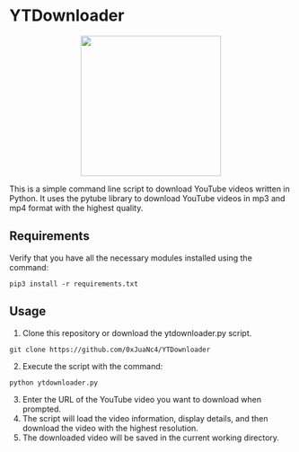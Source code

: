 # YTDownloader

<div align="center">
  <img src="https://github.com/0xJuaNc4/YTDownloader/assets/130152767/5228cb89-113f-42f3-85d2-8962f4f57f47" width="250px">
</div>

This is a simple command line script to download YouTube videos written in Python. It uses the pytube library to download YouTube videos in mp3 and mp4 format with the highest quality.

## Requirements
Verify that you have all the necessary modules installed using the command:
```
pip3 install -r requirements.txt
```
## Usage
1. Clone this repository or download the ytdownloader.py script.
```
git clone https://github.com/0xJuaNc4/YTDownloader
```
2. Execute the script with the command:
```
python ytdownloader.py
```
3. Enter the URL of the YouTube video you want to download when prompted.
4. The script will load the video information, display details, and then download the video with the highest resolution.
5. The downloaded video will be saved in the current working directory.
